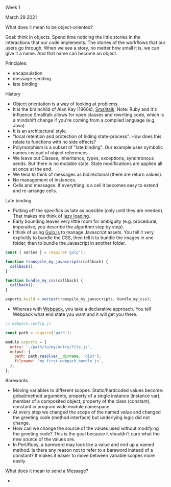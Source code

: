 Week 1

March 29 2021

What does it mean to be object-oriented?

Goal: think in objects. Spend time noticing the little stories in the interactions that our code implements. The stories of the workflows that our users go through. When we see a story, no matter how small it is, we can give it a name. And that name can become an object.

Principles:

- encapsulation
- message-sending
- late binding

History

- Object orientation is a way of looking at problems.
- It is the brainchild of Alan Kay (1960s), [Smalltalk](https://en.wikipedia.org/wiki/Smalltalk). Note: Ruby and it's influence Smalltalk allows for open classes and rewriting code, which is a mindshift change if you're coming from a compiled language (e.g. Java).
- It is an architectural style.
- "local retention and protection of hiding state-process". How does this relate to functions with no side effects?
- Polymorphism is a subset of "late binding". Our example uses symbolic names instead of object references.
- We leave out Classes, inheritance, types, exceptions, synchronous sends. But there is no mutable state. State modifications are applied all at once at the end.
- We tend to think of messages as bidirectional (there are return values).
- No management of instances.
- Cells and messages. If everything is a cell it becomes easy to extend and re-arrange cells.

Late binding

- Putting off the specifics as late as possible (only until they are needed). That makes me think of [lazy loading](https://en.wikipedia.org/wiki/Lazy_loading).
- Early bounding leaves very little room for ambiguity (e.g. procedural, imperative, you describe the algorithm step by step).
- I think of using [Gulp.js](https://gulpjs.com/) to manage Javascript assets. You tell it very explicitly to bundle the CSS, then tell it to bundle the images in one folder, then to bundle the Javascript in another folder.

```javascript
const { series } = require('gulp');

function transpile_my_javascripts(callback) {
  callback();
}

function bundle_my_css(callback) {
  callback();
}

exports.build = series(transpile_my_javascripts, bundle_my_css);

```

- Whereas with [Webpack](https://webpack.js.org/), you take a declarative approach. You tell Webpack what end state you want and it will get you there. 

```javascript
// webpack.config.js

const path = require('path');

module.exports = {
  entry: './path/to/my/entry/file.js',
  output: {
    path: path.resolve(__dirname, 'dist'),
    filename: 'my-first-webpack.bundle.js',
  },
};

```

Barewords

- Moving variables to different scopes. Static/hardcoded values become: gobal/method arguments, property of a single instance (instance var), member of a composited object, property of the class (constant), constant in program wide module namespace.
- At every step we changed the scope of the named value and changed the greeting code (method interface) but underlying logic did not change.
- How can we change the source of the values used without modifying the greeting code? This is the goal because it shouldn't care what the new source of the values are.
- In Perl/Ruby, a bareword may look like a value and end up a named method. Is there any reason not to refer to a bareword instead of a constant? It makes it easier to move between variable scopes more easily.

What does it mean to send a Message?

- 

